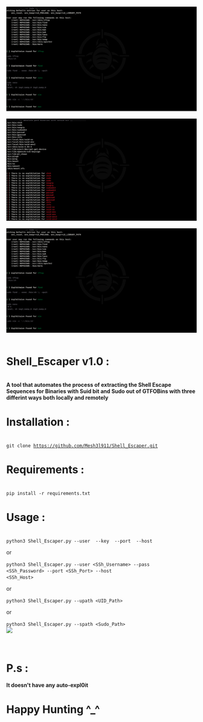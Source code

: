 ![](Shell_Escaper_images/sudo.png)  <br>
<br>
![](Shell_Escaper_images/suid.png)  <br>
<br>
![](Shell_Escaper_images/sudo.png)  <br>
<br>


# Shell_Escaper v1.0 :

<br><b>A tool that automates the process of extracting the Shell Escape Sequences for Binaries with Suid bit and Sudo out of GTFOBins with three differint ways both locally and remotely </b>
<br>

# Installation : 
<br><code>git clone https://github.com/Mesh3l911/Shell_Escaper.git</code>
<br>

# Requirements :
<br>
<code>pip install -r requirements.txt</code>
<br>

# Usage :
<br>
<code>python3 Shell_Escaper.py --user <SSh_Username> --key <SShPrivateKey_Path> --port <SSh_Port> --host <SSh_Host></code>
<br>

or
<br>

<code>python3 Shell_Escaper.py --user <SSh_Username> --pass <SSh_Password> --port <SSh_Port> --host <SSh_Host></code>
<br>

or
<br>

<code>python3 Shell_Escaper.py --upath <UID_Path></code>
<br>

or
<br>

<code>python3 Shell_Escaper.py --spath <Sudo_Path></code>
<br>
![](Shell_Escaper_images/usage)  <br><br>
<br>

# P.s :
<b>It doesn't have any auto-expl0it<b> 

# Happy Hunting ^_^ 

